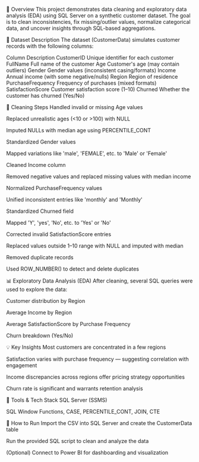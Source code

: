 📌 Overview
This project demonstrates data cleaning and exploratory data analysis (EDA) using SQL Server on a synthetic customer dataset. The goal is to clean inconsistencies, fix missing/outlier values, normalize categorical data, and uncover insights through SQL-based aggregations.

📂 Dataset Description
The dataset (CustomerData) simulates customer records with the following columns:

Column	Description
CustomerID	Unique identifier for each customer
FullName	Full name of the customer
Age	Customer's age (may contain outliers)
Gender	Gender values (inconsistent casing/formats)
Income	Annual income (with some negative/nulls)
Region	Region of residence
PurchaseFrequency	Frequency of purchases (mixed formats)
SatisfactionScore	Customer satisfaction score (1–10)
Churned	Whether the customer has churned (Yes/No)

🔧 Cleaning Steps
Handled invalid or missing Age values

Replaced unrealistic ages (<10 or >100) with NULL

Imputed NULLs with median age using PERCENTILE_CONT

Standardized Gender values

Mapped variations like 'male', 'FEMALE', etc. to 'Male' or 'Female'

Cleaned Income column

Removed negative values and replaced missing values with median income

Normalized PurchaseFrequency values

Unified inconsistent entries like 'monthly' and 'Monthly'

Standardized Churned field

Mapped 'Y', 'yes', 'No', etc. to 'Yes' or 'No'

Corrected invalid SatisfactionScore entries

Replaced values outside 1–10 range with NULL and imputed with median

Removed duplicate records

Used ROW_NUMBER() to detect and delete duplicates

📊 Exploratory Data Analysis (EDA)
After cleaning, several SQL queries were used to explore the data:

Customer distribution by Region

Average Income by Region

Average SatisfactionScore by Purchase Frequency

Churn breakdown (Yes/No)

💡 Key Insights
Most customers are concentrated in a few regions

Satisfaction varies with purchase frequency — suggesting correlation with engagement

Income discrepancies across regions offer pricing strategy opportunities

Churn rate is significant and warrants retention analysis

🚀 Tools & Tech Stack
SQL Server (SSMS)

SQL Window Functions, CASE, PERCENTILE_CONT, JOIN, CTE

📁 How to Run
Import the CSV into SQL Server and create the CustomerData table

Run the provided SQL script to clean and analyze the data

(Optional) Connect to Power BI for dashboarding and visualization

